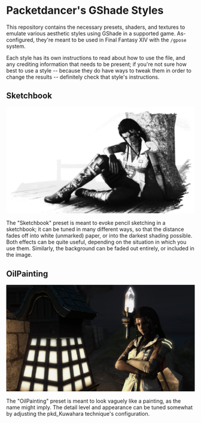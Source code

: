 # Packetdancer's GShade Styles

This repository contains the necessary presets, shaders, and textures to emulate various aesthetic styles using GShade in a supported game. As-configured, they're meant to be used in Final Fantasy XIV with the `/gpose` system.

Each style has its own instructions to read about how to use the file, and any crediting information that needs to be present; if you're not sure how best to use a style -- because they do have ways to tweak them in order to change the results -- definitely check that style's instructions.

## Sketchbook

![Sketchbook Style Example](https://github.com/packetdancer/gshade-styles/raw/master/Sketchbook/example.png)

The "Sketchbook" preset is meant to evoke pencil sketching in a sketchbook; it can be tuned in many different ways, so that the distance fades off into white (unmarked) paper, or into the darkest shading possible. Both effects can be quite useful, depending on the situation in which you use them. Similarly, the background can be faded out entirely, or included in the image.

## OilPainting

![OilPainting Style Example](https://github.com/packetdancer/gshade-styles/raw/master/OilPainting/example.png)

The "OilPainting" preset is meant to look vaguely like a painting, as the name might imply. The detail level and appearance can be tuned somewhat by adjusting the pkd_Kuwahara technique's configuration.